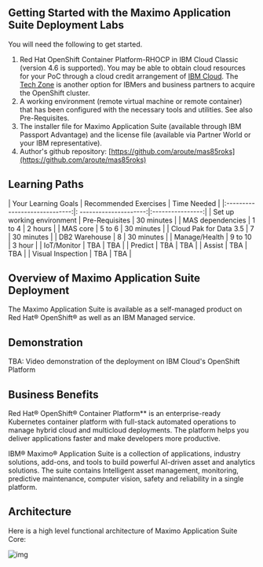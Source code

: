 ## Getting Started with the Maximo Application Suite Deployment Labs

You will need the following to get started.

1.  Red Hat OpenShift Container Platform-RHOCP in IBM Cloud Classic (version 4.6 is supported). You may be able to obtain cloud resources for your PoC through a cloud credit arrangement of [IBM Cloud](https://cloud.ibm.com). 
The [Tech Zone](https://techzone.ibm.com) is another option for IBMers and business partners to acquire the OpenShift  cluster.
2.  A working environment (remote virtual machine or remote container) that has been configured with the necessary tools and utilities. See also Pre-Requisites.
3.  The installer file for Maximo Application Suite (available through IBM Passport Advantage) and the license file (available via Partner World or your IBM representative).
4.  Author's github repository: [https://github.com/aroute/mas85roks](https://github.com/aroute/mas85roks)

## Learning Paths

|  Your Learning Goals          | Recommended Exercises  | Time Needed      |
|:-----------------------------:|: ---------------------:|:----------------:|
|  Set up working environment   | Pre-Requisites         |     30 minutes   |
|  MAS dependencies             | 1 to 4                 |     2 hours      |
|  MAS core                     | 5 to 6                 |     30 minutes   |
|  Cloud Pak for Data 3.5       | 7                      |     30 minutes   |
|  DB2 Warehouse                | 8                      |     30 minutes 
|
|  Manage/Health                | 9 to 10                |     3 hour       |
|  IoT/Monitor                  | TBA                    |     TBA          |
|  Predict                      | TBA                    |     TBA          |
|  Assist                       | TBA                    |     TBA          |
|  Visual Inspection            | TBA                    |     TBA          |

## Overview of Maximo Application Suite Deployment

The Maximo Application Suite is available as a self-managed product on Red Hat® OpenShift® as well as an IBM Managed 
service.

##  Demonstration

TBA: Video demonstration of the deployment on IBM Cloud's OpenShift Platform

## Business Benefits

Red Hat® OpenShift® Container Platform** is an enterprise-ready Kubernetes container platform with full-stack automated
operations to manage hybrid cloud and multicloud deployments. The platform helps you deliver applications faster and 
make developers more productive.

IBM® Maximo® Application Suite is a collection of applications, industry solutions, add-ons, and tools to build 
powerful AI-driven asset and analytics solutions. The suite contains Intelligent asset management, monitoring, predictive 
maintenance, computer vision, safety and reliability in a single platform.

## Architecture

Here is a high level functional architecture of Maximo Application Suite Core:

![img](/img/ocp_8.5/mas-lab.png)


